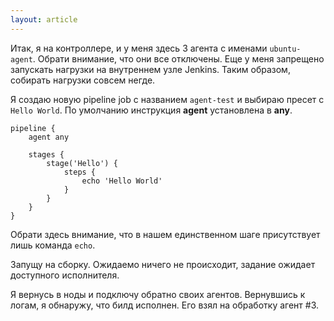 ```yaml
---
layout: article
---
```

Итак, я на контроллере, и у меня здесь 3 агента с именами `ubuntu-agent`. Обрати внимание, что они все отключены. Еще у меня запрещено запускать нагрузки на внутреннем узле Jenkins. Таким образом, собирать нагрузки совсем негде.

Я создаю новую pipeline job с названием `agent-test` и выбираю пресет с `Hello World`. По умолчанию инструкция **agent** установлена в **any**.

```
pipeline {
    agent any

    stages {
        stage('Hello') {
            steps {
                echo 'Hello World'
            }
        }
    }
}
```

Обрати здесь внимание, что в нашем единственном шаге присутствует лишь команда `echo`.

Запущу на сборку. Ожидаемо ничего не происходит, задание ожидает доступного исполнителя.

Я вернуcь в ноды и подключу обратно своих агентов. Вернувшись к логам, я обнаружу, что билд исполнен. Его взял на обработку агент #3.
